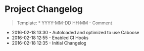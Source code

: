 # Project Changelog
>Template: * YYYY-MM-DD HH:MM - Comment

* 2016-02-18 13:30 - Autoloaded and optimized to use Caboose
* 2016-02-18 12:55 - Enabled CI Hooks
* 2016-02-18 12:35 - Initial Changelog
